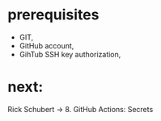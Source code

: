 # prerequisites

- GIT,
- GitHub account,
- GihTub SSH key authorization,

# next:

Rick Schubert -> 8. GitHub Actions: Secrets
